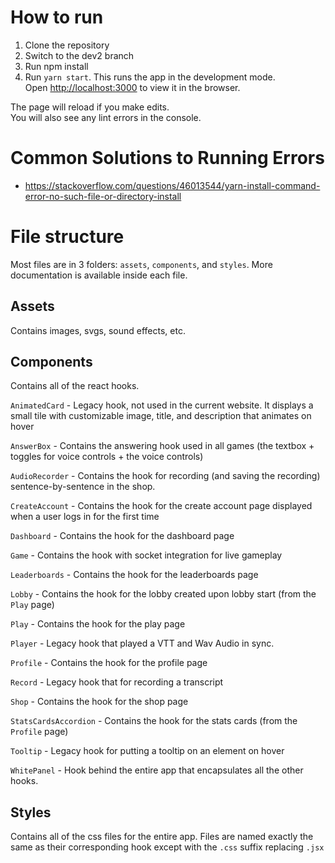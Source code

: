 # How to run

1. Clone the repository
2. Switch to the dev2 branch
3. Run npm install
4. Run `yarn start`. This runs the app in the development mode.\
Open [http://localhost:3000](http://localhost:3000) to view it in the browser.

The page will reload if you make edits.\
You will also see any lint errors in the console.

# Common Solutions to Running Errors
- https://stackoverflow.com/questions/46013544/yarn-install-command-error-no-such-file-or-directory-install

# File structure

Most files are in 3 folders: `assets`, `components`, and `styles`. More documentation is available inside each file.

## Assets

Contains images, svgs, sound effects, etc. 

## Components

Contains all of the react hooks. 

`AnimatedCard` - Legacy hook, not used in the current website. It displays a small tile with customizable image, title, and description that animates on hover

`AnswerBox` - Contains the answering hook used in all games (the textbox + toggles for voice controls + the voice controls)

`AudioRecorder` - Contains the hook for recording (and saving the recording) sentence-by-sentence in the shop.

`CreateAccount` - Contains the hook for the create account page displayed when a user logs in for the first time

`Dashboard` - Contains the hook for the dashboard page

`Game` - Contains the hook with socket integration for live gameplay

`Leaderboards` - Contains the hook for the leaderboards page

`Lobby` - Contains the hook for the lobby created upon lobby start (from the `Play` page)

`Play` - Contains the hook for the play page

`Player` - Legacy hook that played a VTT and Wav Audio in sync.

`Profile` - Contains the hook for the profile page

`Record` - Legacy hook that for recording a transcript

`Shop` - Contains the hook for the shop page

`StatsCardsAccordion` - Contains the hook for the stats cards (from the `Profile` page)

`Tooltip` - Legacy hook for putting a tooltip on an element on hover

`WhitePanel` - Hook behind the entire app that encapsulates all the other hooks. 

## Styles

Contains all of the css files for the entire app. Files are named exactly the same as their corresponding hook except with the `.css` suffix replacing `.jsx`
